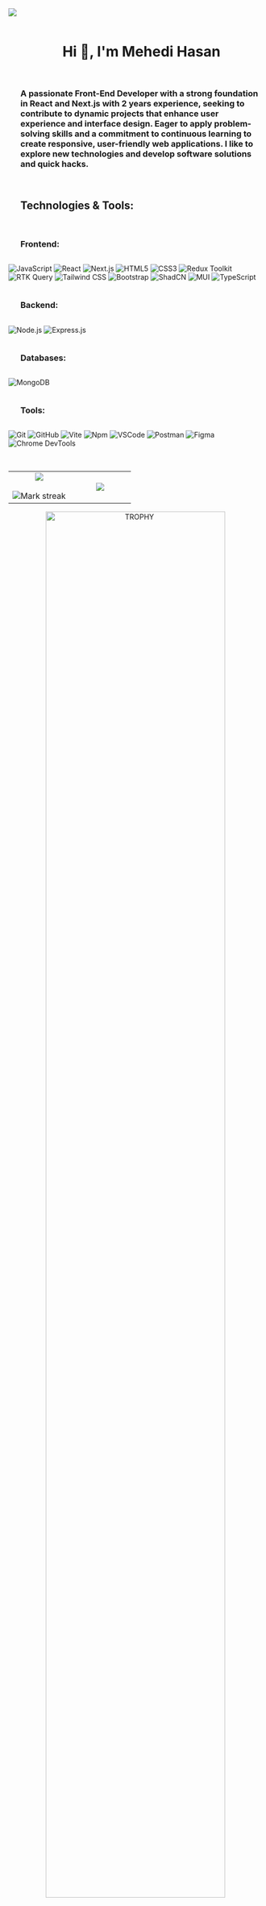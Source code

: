 
<!--horizontal divider(gradiant)-->
<img src="https://user-images.githubusercontent.com/73097560/115834477-dbab4500-a447-11eb-908a-139a6edaec5c.gif">

<!--h1 without bottom border-->
<div id="user-content-toc">
  <ul align="center">
    <summary><h1 style="display: inline-block">Hi 👋, I'm Mehedi Hasan</h1></summary>
  </ul>
</div>

<!--h2 without bottom border-->
<div id="user-content-toc">
  <ul align="start">
    <summary><h3 style="display: inline-block">
      A passionate Front-End Developer with a strong foundation in React and Next.js with 2 years
     experience, seeking to contribute to dynamic projects that enhance user experience and
    interface design. Eager to apply problem-solving skills and a commitment to continuous
    learning to create responsive, user-friendly web applications.
    I like to explore new technologies and develop software solutions and quick hacks.
    </h3></summary>
  </ul>
</div>

<!--h1 without bottom border-->
<div id="user-content-toc">
  <ul align="start">
    <summary><h2 style="display: inline-block">Technologies & Tools:</h2></summary>
  </ul>
</div>

<div id="user-content-toc">
  <ul align="start">
    <summary><h3 style="display: inline-block">Frontend:</h3></summary>
  </ul>
</div>

![JavaScript](https://img.shields.io/badge/-JavaScript-F7DF1E?style=flat&logo=javascript&logoColor=black)
![React](https://img.shields.io/badge/-React-61DAFB?style=flat&logo=react&logoColor=black)
![Next.js](https://img.shields.io/badge/-Next.js-000000?style=flat&logo=nextdotjs&logoColor=white)
![HTML5](https://img.shields.io/badge/-HTML5-E34F26?style=flat&logo=html5&logoColor=white)
![CSS3](https://img.shields.io/badge/-CSS3-1572B6?style=flat&logo=css3&logoColor=white)
![Redux Toolkit](https://img.shields.io/badge/-Redux_Toolkit-764ABC?style=flat&logo=redux&logoColor=white)
![RTK Query](https://img.shields.io/badge/-RTK_Query-764ABC?style=flat&logo=redux&logoColor=white)
![Tailwind CSS](https://img.shields.io/badge/-Tailwind_CSS-38B2AC?style=flat&logo=tailwind-css&logoColor=white)
![Bootstrap](https://img.shields.io/badge/-Bootstrap-7952B3?style=flat&logo=bootstrap&logoColor=white)
![ShadCN](https://img.shields.io/badge/-ShadCN-000000?style=flat)
![MUI](https://img.shields.io/badge/-MUI-007FFF?style=flat&logo=mui&logoColor=white)
![TypeScript](https://img.shields.io/badge/-TypeScript-3178C6?style=flat&logo=typescript&logoColor=white)

<div id="user-content-toc">
  <ul align="start">
    <summary><h3 style="display: inline-block">Backend:</h3></summary>
  </ul>
</div>

![Node.js](https://img.shields.io/badge/-Node.js-339933?style=flat&logo=nodedotjs&logoColor=white)
![Express.js](https://img.shields.io/badge/-Express.js-000000?style=flat&logo=express&logoColor=white)

<div id="user-content-toc">
  <ul align="start">
    <summary><h3 style="display: inline-block">Databases:</h3></summary>
  </ul>
</div>

![MongoDB](https://img.shields.io/badge/-MongoDB-47A248?style=flat&logo=mongodb&logoColor=white)

<div id="user-content-toc">
  <ul align="start">
    <summary><h3 style="display: inline-block">Tools:</h3></summary>
  </ul>
</div>

![Git](https://img.shields.io/badge/-Git-F05032?style=flat&logo=git&logoColor=white)
![GitHub](https://img.shields.io/badge/-GitHub-181717?style=flat&logo=github&logoColor=white)
![Vite](https://img.shields.io/badge/-Vite-646CFF?style=flat&logo=vite&logoColor=white)
![Npm](https://img.shields.io/badge/-Npm-CB3837?style=flat&logo=npm&logoColor=white)
![VSCode](https://img.shields.io/badge/-VSCode-007ACC?style=flat&logo=visualstudiocode&logoColor=white)
![Postman](https://img.shields.io/badge/-Postman-FF6C37?style=flat&logo=postman&logoColor=white)
![Figma](https://img.shields.io/badge/-Figma-F24E1E?style=flat&logo=figma&logoColor=white)
![Chrome DevTools](https://img.shields.io/badge/-Chrome_DevTools-4285F4?style=flat&logo=googlechrome&logoColor=white)

<br/>

<!--- stats & Trophy (start) -->
<p align="center">
  <!--- stats (start) -->
<table align="center">
<tr border="none">
<td width="50%" align="center">
  
  <img  align="center"  src="https://github-readme-stats.vercel.app/api?username=mehedi8430&theme=dark&show_icons=true&count_private=true" />
  <br></br>
  <img  title="🔥 Get streak stats for your profile at git.io/streak-stats" alt="Mark streak" src="https://github-readme-streak-stats.herokuapp.com/?user=mehedi8430&theme=dark&hide_border=false" /> 
</td>

<td width="50%" align="center">

  <img  align="center"  src="https://github-readme-stats.anuraghazra1.vercel.app/api/top-langs/?username=mehedi8430&theme=dark&hide_border=false&no-bg=true&no-frame=true&langs_count=10"/>
  
  </td>
</tr>
</table>
<!--- stats (end) -->

<!--- trophy (start) -->
<div align=center>
  <a href="https://github.com/ryo-ma/github-profile-trophy" title="Go to Source">
      <img align="center" width=84% src="https://github-profile-trophy.vercel.app/?username=mehedi8430&theme=radical&row=1&column=7&margin-h=15&margin-w=5&no-bg=true" alt="TROPHY" />
    </a>
</div>
<!--- trophy (start) -->


</p>        
<!--- stats (end) -->


<!-- Connect with me -->
<!--h2 without bottom border-->
<div id="user-content-toc">
  <ul align="center">
    <summary><h2 style="display: inline-block">Connect With Me🤝</h2></summary>
  </ul>
</div>

<!--icons and links-->
<p align="center">
  <a href="mailto:mhrdev77@gmail.com" target="blank"><img align="center" src="https://static.vecteezy.com/system/resources/previews/022/484/516/original/google-mail-gmail-icon-logo-symbol-free-png.png" alt="22568558" height="30" width="40" /></a>
  <a href="https://www.linkedin.com/in/mehedi8430" target="blank"><img align="center" src="https://upload.wikimedia.org/wikipedia/commons/thumb/8/81/LinkedIn_icon.svg/2048px-LinkedIn_icon.svg.png" alt="Mehedi Hasan" height="30" width="40" /></a>
   <a href="https://twitter.com/mdmehed84989935" target="blank"><img align="center" src="https://raw.githubusercontent.com/rahuldkjain/github-profile-readme-generator/master/src/images/icons/Social/twitter.svg" alt="mdmehed84989935" height="30" width="40" /></a>
   <a href="https://mehedihasanrakib.vercel.app/" target="blank"><img align="center" src="https://static.vecteezy.com/system/resources/previews/000/424/425/original/vector-web-icon.jpg" alt="22568558" height="30" width="40" /></a>
  <a href="https://www.facebook.com/profile.php?id=100094921012536" target="blank"><img align="center" src="https://raw.githubusercontent.com/rahuldkjain/github-profile-readme-generator/master/src/images/icons/Social/facebook.svg" alt="22568558" height="30" width="40" /> </a>
   <a href="https://discordapp.com/users/mehedi0328" target="blank"><img align="center" src="https://user-images.githubusercontent.com/88904952/234982627-019fd336-6248-453c-9b05-97c13fd1d207.png" alt="discord" height="50" width="50" /></a>
</p>


<!--profile visit count-->
<div align="center">
  
[![](https://visitcount.itsvg.in/api?id=mehedi8430&icon=3&color=6)](https://visitcount.itsvg.in)
  
</div>


<!--horizontal divider(gradiant)-->
<img src="https://user-images.githubusercontent.com/73097560/115834477-dbab4500-a447-11eb-908a-139a6edaec5c.gif">


